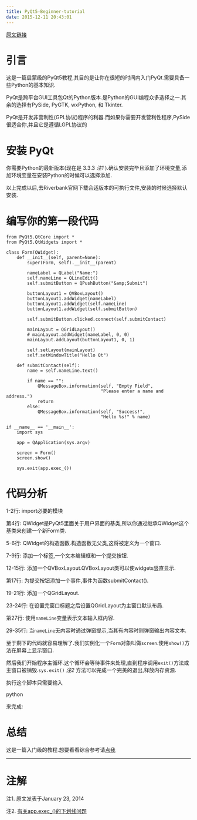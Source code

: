 ```yaml
---
title: PyQt5-Beginner-tutorial
date: 2015-12-11 20:43:01
---
```

[原文链接](http://www.thehackeruniversity.com/2014/01/23/pyqt5-beginner-tutorial/%20%5D%28http://www.thehackeruniversity.com/2014/01/23/pyqt5-beginner-tutorial/)

# 引言 #

这是一篇启蒙级的PyQt5教程,其目的是让你在很短的时间内入门PyQt.需要具备一些Python的基本知识.

PyQt是跨平台GUI工具包Qt的Python版本.是Python的GUI编程众多选择之一.其余的选择有PySide, PyGTK, wxPython, 和 Tkinter.

PyQt是开发非营利性(GPL协议)程序的利器.而如果你需要开发营利性程序,PySide很适合你,并且它是遵循LGPL协议的

# 安装 PyQt #

你需要Python的最新版本(现在是 3.3.3 *注1* ).确认安装完毕且添加了环境变量,添加环境变量在安装Python的时候可以选择添加.

以上完成以后,去Riverbank官网下载合适版本的可执行文件,安装的时候选择默认安装.

# 编写你的第一段代码 #

	from PyQt5.QtCore import *
	from PyQt5.QtWidgets import *

	class Form(QWidget):
	    def __init__(self, parent=None):
	        super(Form, self).__init__(parent)

	        nameLabel = QLabel("Name:")
	        self.nameLine = QLineEdit()
	        self.submitButton = QPushButton("&amp;Submit")

	        buttonLayout1 = QVBoxLayout()
	        buttonLayout1.addWidget(nameLabel)
	        buttonLayout1.addWidget(self.nameLine)
	        buttonLayout1.addWidget(self.submitButton)

	        self.submitButton.clicked.connect(self.submitContact)

	        mainLayout = QGridLayout()
	        # mainLayout.addWidget(nameLabel, 0, 0)
	        mainLayout.addLayout(buttonLayout1, 0, 1)

	        self.setLayout(mainLayout)
	        self.setWindowTitle("Hello Qt")

	    def submitContact(self):
	        name = self.nameLine.text()

	        if name == "":
	            QMessageBox.information(self, "Empty Field",
	                                    "Please enter a name and address.")
	            return
	        else:
	            QMessageBox.information(self, "Success!",
	                                    "Hello %s!" % name)

	if __name__ == '__main__':
	    import sys

	    app = QApplication(sys.argv)

	    screen = Form()
	    screen.show()

	    sys.exit(app.exec_())

# 代码分析 #

1-2行: import必要的模块

第4行: QWidget是PyQt5里面关于用户界面的基类,所以你通过继承QWidget这个基类来创建一个新Form类.

5-6行: QWidget的构造函数.构造函数无父类,这将被定义为一个窗口.

7-9行: 添加一个标签,一个文本编辑框和一个提交按钮.

12-15行: 添加一个QVBoxLayout.QVBoxLayout类可以使widgets竖直显示.

第17行: 为提交按钮添加一个事件,事件为函数submitContact().

19-21行: 添加一个QGridLayout.

23-24行: 在设置完窗口标题之后设置QGridLayout为主窗口默认布局.

第27行: 使用`nameLine`变量表示文本输入框内容.

29-35行: 当`nameLine`无内容时通过弹窗提示,当其有内容时则弹窗输出内容文本.

至于剩下的代码就容易理解了.我们实例化一个`Form`对象叫做`screen`.使用`show()`方法在屏幕上显示窗口.

然后我们开始程序主循环.这个循环会等待事件来处理,直到程序调用`exit()`方法或主窗口被销毁.`sys.exit()` *注2* 方法可以完成一个完美的退出,释放内存资源.

执行这个脚本只需要输入

python <name of script>

来完成:

# 总结 #

这是一篇入门级的教程.想要看看综合参考请[点我](http://pyqt.sourceforge.net/Docs/PyQt5/class_reference.html)


----------

# 注解 #

注1. 原文发表于January 23, 2014

注2. [有关app.exec_()的下划线问题](https://hosiet.me/blog/2015/08/17/pyqt5-learning-notes/)

